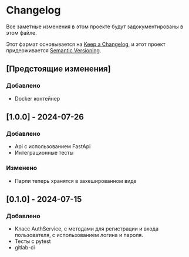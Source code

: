 # Changelog

Все заметные изменения в этом проекте будут задокументированы в этом файле.

Этот фармат основывается на [Keep a Changelog](https://keepachangelog.com/en/1.1.0/), и этот проект придерживается [Semantic Versioning](https://semver.org/spec/v2.0.0.html).

## [Предстоящие изменения]

### Добавлено

- Docker контейнер

## [1.0.0] - 2024-07-26

### Добавлено

- Api с использованием FastApi
- Интеграционные тесты

### Изменено

- Парли теперь хранятся в захешированном виде

## [0.1.0] - 2024-07-15

### Добавлено

- Класс AuthService, с методами для регистрации и входа пользователя, с использованием логина и пароля.
- Тесты с pytest
- gitlab-ci

